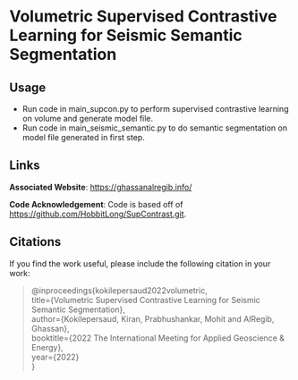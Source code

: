 # Volumetric Supervised Contrastive Learning for Seismic Semantic Segmentation

## Usage
- Run code in main_supcon.py to perform supervised contrastive learning on volume and generate model file.
- Run code in main_seismic_semantic.py to do semantic segmentation on model file generated in first step.

## Links

**Associated Website**: https://ghassanalregib.info/

**Code Acknowledgement**: Code is based off of https://github.com/HobbitLong/SupContrast.git.

## Citations

If you find the work useful, please include the following citation in your work:

>@inproceedings{kokilepersaud2022volumetric,\
  title={Volumetric Supervised Contrastive Learning for Seismic Semantic Segmentation},\
  author={Kokilepersaud, Kiran, Prabhushankar, Mohit and AlRegib, Ghassan},\
  booktitle={2022 The International Meeting for Applied Geoscience & Energy},\
  year={2022}\
}

